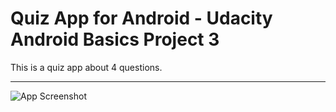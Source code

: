 Quiz App for Android - Udacity Android Basics Project 3
===================

This is a quiz app about 4 questions.

----------

![App Screenshot](http://i.imgur.com/GyKJUSS.png?1)
